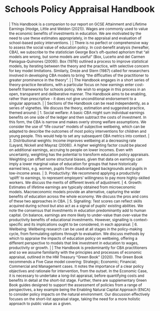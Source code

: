 ---
layout: publication
title: Schools Policy Appraisal Handbook
authors: Louis Hodge, Allan Little, and Matthew Weldon
year: 2021
institution: Department for Education
address: London, UK
type: Research Report
number: RR1132
pdf: assets.publishing.service.gov.uk/media/60c36e988fa8f57ce8c461d6/Schools_Policy_Appraisal_Handbook_PDF3A.pdf
landing: www.gov.uk/government/publications/gcse-attainment-and-lifetime-earnings
abstract: |
    | This Handbook is a companion to our report on GCSE Attainment and Lifetime Earnings (Hodge, Little and Weldon (2021)). Wages are commonly used to value the economic benefits of investments in education. We are motivated by the need to use these estimates appropriately, in the appraisal and evaluation of school-based policy interventions. 
    |
    | There is no perfect or comprehensive way to assess the social value of education policy. In cost-benefit analysis (hereafter, CBA), we subscribe to the statistician George Box’s oft-quoted aphorism that “all models are wrong, but some models are useful” (Box, Luceño and del Carmen Paniagua-Quinones (2009)). Box (1976) outlined a process to improve statistical models, by iterating between the theory and the practice, with selective concern for key model limitations. Similarly, Dreze and Stern (1987) called for researchers involved in developing CBA models to bring “the difficulties of the practitioner to greater prominence in the theory”. 
    |
    | The Handbook engages in a short series of theory-practice iterations, with a particular focus on how earnings enter cost-benefit frameworks for schools policy. We wish to engage in this process in an open, transparent and deliberative manner. The Handbook aims to be enabling, rather than prescriptive - it does not give unconditional endorsement to a singular approach.
    |
    | Sections of the Handbook can be read independently, as a series of vignettes. We discuss the theory, estimation and suggested practice, themed around:
    | 1. Social welfare: A basic CBA might sum individual earnings benefits on one side of the ledger and then subtract the costs of investment. In this form, the CBA is narrow and makes overly strong welfare assumptions. We consider the use of “life course” models of subjective wellbeing, which can be adapted to describe the outcomes of most policy interventions for children and young people. This would help to set any subsequent CBA metrics into context.
    | 2. Distributional weights: Income improves wellbeing at a decreasing rate (Layard, Nickell and Mayraz (2008)). A higher weighting factor could be placed on additional earnings, accruing to people on lower incomes. Even with uncertainty, weighting has the potential to transform education policy appraisals. Weighting can offset some structural biases, given that data on earnings can imply a lower marginal value of education for groups that have historically earned less, e.g. women, pupils from disadvantaged backgrounds and pupils in low-income areas.
    | 3. Productivity: We recommend applying a productivity ‘uplift’ to earnings, to represent employers’ willingness to pay more highly-skilled workers. We discuss the merits of different levels of adjustment.
    | 4. Growth: Estimates of lifetime earnings are typically obtained from microeconomic models. Macroeconomic models provide an alternative, capturing the wider benefits of education across the whole economy. We discuss the pros and cons of these two approaches in CBA.
    | 5. Signalling: Test scores can reflect skills acquired during school but also act as a signal of pupils’ existing abilities. We note the consensus that investments in education predominantly add to human capital. On balance, earnings are more likely to under-value than over-value the productivity benefits of educational investments. However, signalling is context-specific and its implications ought to be considered, in each appraisal.
    | 6. Wellbeing: Wellbeing research can be used at all stages in the policy-making cycle, from formulating options through to evaluation. We discuss methods by which to appraise the impacts of education policy on wellbeing, offering a different perspective to models that link investment in education to wages, productivity or growth.
    |
    | The Handbook is predominantly for CBA practitioners and so we assume familiarity with the principles and processes of economic appraisal, outlined in the HM Treasury “Green Book” (2020). The Green Book recommends a Five Case model covering: Strategic; Economic; Financial; Commercial and Management cases. It notes the importance of a clear policy objectives and rationale for intervention, from the outset. In the Economic Case, it is necessary to undertake a long-list appraisal, before quantifying costs and benefits in detail at the short-list stage. Further, there are supplementary Green Book guides designed to support the assessment of policies from a range of perspectives, a key example being the Enabling Natural Capital Approach (ENCA) to consider policy impacts on the natural environment. Our discussion effectively focuses on the short-list appraisal stage, taking the need for a more holistic approach to public value as a given.
isbn: 978-1-83870-265-6
---